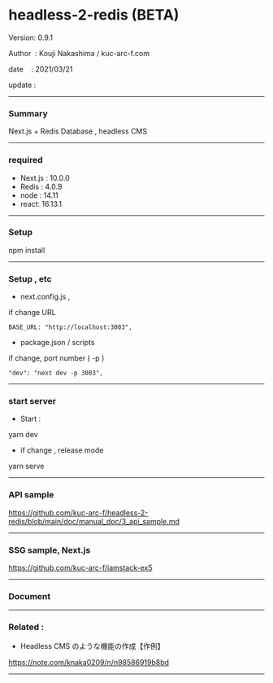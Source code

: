 # headless-2-redis (BETA)

 Version: 0.9.1

 Author  : Kouji Nakashima / kuc-arc-f.com

 date    : 2021/03/21

 update  :

***
### Summary

Next.js + Redis Database , headless CMS

***
### required
* Next.js : 10.0.0
* Redis : 4.0.9
* node : 14.11
* react: 16.13.1

***
### Setup

npm install

***
### Setup , etc
* next.config.js , 

if change URL

```
BASE_URL: "http://localhost:3003",
```

* package.json / scripts

if change, port number ( -p )

```
"dev": "next dev -p 3003",
```

***
### start server
* Start :

yarn dev

* if change , release mode

yarn serve


***
### API sample

https://github.com/kuc-arc-f/headless-2-redis/blob/main/doc/manual_doc/3_api_sample.md

***
### SSG sample, Next.js 

https://github.com/kuc-arc-f/jamstack-ex5

***
### Document

***
### Related : 

* Headless CMS のような機能の作成【作例】

https://note.com/knaka0209/n/n98586919b8bd

***


